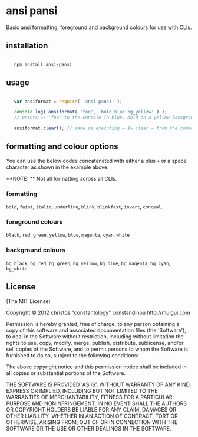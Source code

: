 # ansi pansi

Basic ansi formatting, foreground and background colours for use with CLIs.

## installation

```

   npm install ansi-pansi

```

## usage

```javascript

   var ansiformat = require( 'ansi-pansi' );

   console.log( ansiformat( 'foo', 'bold blue bg_yellow' ) );
   // prints => 'foo' to the console in blue, bold on a yellow background.\

   ansiformat.clear(); // same as executing – $> clear – from the command line

```

## formatting and colour options
You can use the below codes concatenated with either a plus `+` or a space ` ` character as shown in the example above.

**NOTE: ** Not all formatting across all CLIs.

### formatting
`bold`, `faint`, `italic`, `underline`, `blink`, `blinkfast`, `invert`, `conceal`.

### foreground colours
`black`, `red`, `green`, `yellow`, `blue`, `magenta`, `cyan`, `white`

### background colours
`bg_black`, `bg_red`, `bg_green`, `bg_yellow`, `bg_blue`, `bg_magenta`, `bg_cyan`, `bg_white`

## License

(The MIT License)

Copyright &copy; 2012 christos "constantology" constandinou http://muigui.com

Permission is hereby granted, free of charge, to any person obtaining a copy of this software and associated documentation files (the 'Software'), to deal in the Software without restriction, including without limitation the rights to use, copy, modify, merge, publish, distribute, sublicense, and/or sell copies of the Software, and to permit persons to whom the Software is furnished to do so, subject to the following conditions:

The above copyright notice and this permission notice shall be included in all copies or substantial portions of the Software.

THE SOFTWARE IS PROVIDED 'AS IS', WITHOUT WARRANTY OF ANY KIND, EXPRESS OR IMPLIED, INCLUDING BUT NOT LIMITED TO THE WARRANTIES OF MERCHANTABILITY, FITNESS FOR A PARTICULAR PURPOSE AND NONINFRINGEMENT. IN NO EVENT SHALL THE AUTHORS OR COPYRIGHT HOLDERS BE LIABLE FOR ANY CLAIM, DAMAGES OR OTHER LIABILITY, WHETHER IN AN ACTION OF CONTRACT, TORT OR OTHERWISE, ARISING FROM, OUT OF OR IN CONNECTION WITH THE SOFTWARE OR THE USE OR OTHER DEALINGS IN THE SOFTWARE.
